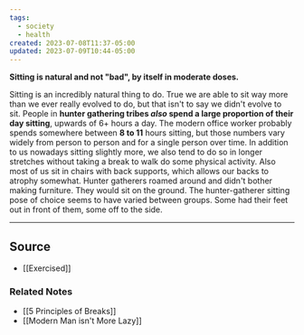 ```yaml
---
tags:
  - society
  - health
created: 2023-07-08T11:37-05:00
updated: 2023-07-09T10:44-05:00
---
```

**Sitting is natural and not "bad", by itself in moderate doses.**

Sitting is an incredibly natural thing to do. True we are able to sit way more than we ever really evolved to do, but that isn't to say we didn't evolve to sit. People in **hunter gathering tribes *also* spend a large proportion of their day sitting**, upwards of 6+ hours a day. The modern office worker probably spends somewhere between **8 to 11** hours sitting, but those numbers vary widely from person to person and for a single person over time. In addition to us nowadays sitting slightly more, we also tend to do so in longer stretches without taking a break to walk do some physical activity. Also most of us sit in chairs with back supports, which allows our backs to atrophy somewhat. Hunter gatherers roamed around and didn't bother making furniture. They would sit on the ground. The hunter-gatherer sitting pose of choice seems to have varied between groups. Some had their feet out in front of them, some off to the side.

---

## Source
- [[Exercised]]

### Related Notes
- [[5 Principles of Breaks]] 
- [[Modern Man isn't  More  Lazy]]